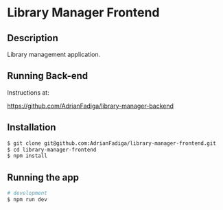 # Library Manager Frontend

## Description

Library management application.

## Running Back-end

Instructions at:

https://github.com/AdrianFadiga/library-manager-backend

## Installation

```bash
$ git clone git@github.com:AdrianFadiga/library-manager-frontend.git
$ cd library-manager-frontend
$ npm install
```
## Running the app

```bash
# development
$ npm run dev
```
